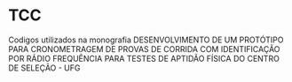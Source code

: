 # TCC
Codigos utilizados na monografia DESENVOLVIMENTO DE UM PROTÓTIPO PARA CRONOMETRAGEM DE PROVAS DE CORRIDA COM IDENTIFICAÇÃO POR RÁDIO FREQUÊNCIA PARA TESTES DE APTIDÃO FÍSICA DO CENTRO DE SELEÇÃO - UFG
